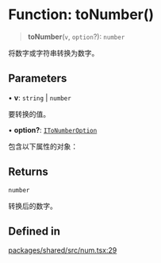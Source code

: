 # Function: toNumber()

> **toNumber**(`v`, `option`?): `number`

将数字或字符串转换为数字。

## Parameters

• **v**: `string` \| `number`

要转换的值。

• **option?**: [`IToNumberOption`](../interfaces/IToNumberOption.md)

包含以下属性的对象：

## Returns

`number`

转换后的数字。

## Defined in

[packages/shared/src/num.tsx:29](https://github.com/yimoka/frontend/blob/b3e03ee786f624575c621abcdf4ca6391a862316/packages/shared/src/num.tsx#L29)
